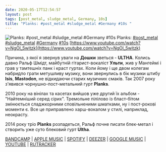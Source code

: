 ```yaml
---
date: 2020-05-17T12:54:57
layout: post
tags: [post_metal, sludge_metal, Germany, 10s]
title: "Planks: #post_metal #sludge_metal #Germany #10s "
---
```

![Planks: #post_metal #sludge_metal #Germany #10s ](https://i.ytimg.com/vi/NgOl_5witzk/hqdefault.jpg)
Planks: [#post_metal](/tags/#post_metal) [#sludge_metal](/tags/#sludge_metal) [#Germany](/tags/#Germany) [#10s](/tags/#10s) [https://www.youtube.com/watch?v=NgOl_5witzk](https://www.youtube.com/watch?v=NgOl_5witzk)

Причина, з якої я звернув уваги на **Дошки** зветься - **ULTHA**. Колись давно Ральф Шмідт, майбутній гітарист-вокаліст **Ульти**, жив у Мангеймі і грав у тамтешніх панк і краст гуртах. Коли йому і ще двом колегам набридло грати метушливу музику, вони звернулись в бік музики штибу **Isis**, **Mastodon**, не відкидаючи старих музичних смаків. Так 2007 року з&#39;явився чорнушно-пост-метальний гурт **Planks**.

2010 року на вінілах та касетах вийшов уже другий їх альбом - &quot;Найтемніший серед сірих&quot;. Тремольне пілілово із бласт-бітом змінюється сладжкорними сповільненими шматками, ну і пост-рокові моменти є. Все це приправлено харш-вокалом у стилі, наприклад, неокрасту.

2014 року тріо **Planks** розпадеться, Ральф почне писати блек-метал і створить уже суто блековий гурт **Ultha**.

[BANDCAMP](https://planks.bandcamp.com/album/the-darkest-of-grays) | [APPLE MUSIC](https://music.apple.com/us/album/the-darkest-of-grays-solicit-to-fall/437079459) | [SPOTIFY](https://open.spotify.com/album/2grBh75UE3NTGMuOrDpFIH) | [DEEZER](https://www.deezer.com/album/39912311?utm_source=deezer&amp;utm_content=album-39912311&amp;utm_term=1601611822_1589709168&amp;utm_medium=web) | [GOOGLE MUSIC](https://play.google.com/music/m/Bh23jhtu74yas7iforq4runeikm?t=The_Darkest_of_Grays__Solicit_to_Fall_-_Planks) | [YOUTUBE](https://www.youtube.com/playlist?list=OLAK5uy_n5k_xG_XUh9ZsuFHr2iUzUC9cDlL3jZis) | [RUTRACKER](https://rutracker.org/forum/viewtopic.php?t=3653448)